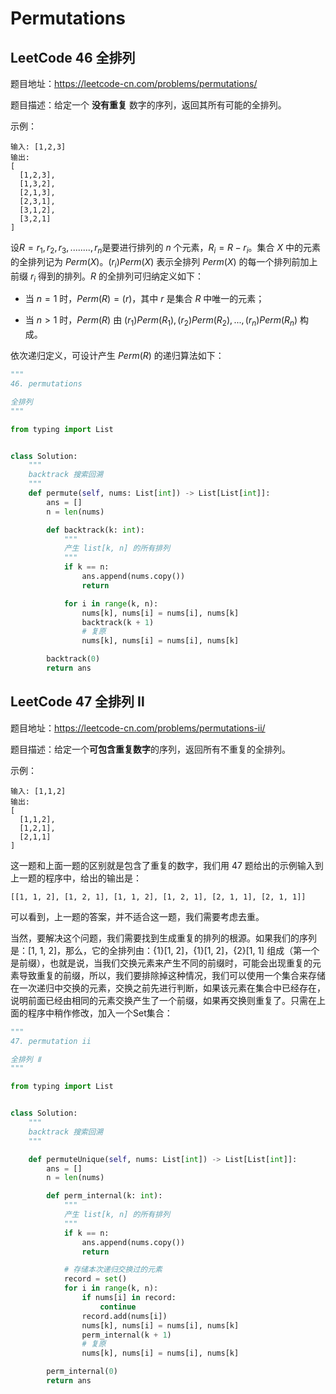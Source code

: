 # Permutations

## LeetCode 46 全排列

题目地址：<https://leetcode-cn.com/problems/permutations/>

题目描述：给定一个 **没有重复** 数字的序列，返回其所有可能的全排列。

示例：

```language
输入: [1,2,3]
输出:
[
  [1,2,3],
  [1,3,2],
  [2,1,3],
  [2,3,1],
  [3,1,2],
  [3,2,1]
]
```

设$R={r_1,r_2,r_3, ........, r_n}$是要进行排列的 $n$ 个元素，$R_i=R-{r_i}$。集合 $X$ 中的元素的全排列记为 $Perm(X)$。$(r_i)Perm(X)$ 表示全排列 $Perm(X)$ 的每一个排列前加上前缀 $r_i$ 得到的排列。$R$ 的全排列可归纳定义如下：

- 当 $n=1$ 时，$Perm(R)=(r)$，其中 $r$ 是集合 $R$ 中唯一的元素；

- 当 $n>1$ 时，$Perm(R)$ 由 $(r_1)Perm(R_1), (r_2)Perm(R_2), ..., (r_n)Perm(R_n)$ 构成。

依次递归定义，可设计产生 $Perm(R)$ 的递归算法如下：

```python
"""
46. permutations

全排列
"""

from typing import List


class Solution:
    """
    backtrack 搜索回溯
    """
    def permute(self, nums: List[int]) -> List[List[int]]:
        ans = []
        n = len(nums)

        def backtrack(k: int):
            """
            产生 list[k, n] 的所有排列
            """
            if k == n:
                ans.append(nums.copy())
                return

            for i in range(k, n):
                nums[k], nums[i] = nums[i], nums[k]
                backtrack(k + 1)
                # 复原
                nums[k], nums[i] = nums[i], nums[k]

        backtrack(0)
        return ans
```

## LeetCode 47 全排列 Ⅱ

题目地址：<https://leetcode-cn.com/problems/permutations-ii/>

题目描述：给定一个**可包含重复数字**的序列，返回所有不重复的全排列。

示例：

```language
输入: [1,1,2]
输出:
[
  [1,1,2],
  [1,2,1],
  [2,1,1]
]
```

这一题和上面一题的区别就是包含了重复的数字，我们用 47 题给出的示例输入到上一题的程序中，给出的输出是：

```language
[[1, 1, 2], [1, 2, 1], [1, 1, 2], [1, 2, 1], [2, 1, 1], [2, 1, 1]]
```

可以看到，上一题的答案，并不适合这一题，我们需要考虑去重。

当然，要解决这个问题，我们需要找到生成重复的排列的根源。如果我们的序列是：[1, 1, 2]，那么，它的全排列由：{1}[1, 2]，{1}[1, 2]，{2}[1, 1] 组成（第一个是前缀），也就是说，当我们交换元素来产生不同的前缀时，可能会出现重复的元素导致重复的前缀，所以，我们要排除掉这种情况，我们可以使用一个集合来存储在一次递归中交换的元素，交换之前先进行判断，如果该元素在集合中已经存在，说明前面已经由相同的元素交换产生了一个前缀，如果再交换则重复了。只需在上面的程序中稍作修改，加入一个Set集合：

```python
"""
47. permutation ii

全排列 Ⅱ
"""

from typing import List


class Solution:
    """
    backtrack 搜索回溯
    """

    def permuteUnique(self, nums: List[int]) -> List[List[int]]:
        ans = []
        n = len(nums)

        def perm_internal(k: int):
            """
            产生 list[k, n] 的所有排列
            """
            if k == n:
                ans.append(nums.copy())
                return

            # 存储本次递归交换过的元素
            record = set()
            for i in range(k, n):
                if nums[i] in record:
                    continue
                record.add(nums[i])
                nums[k], nums[i] = nums[i], nums[k]
                perm_internal(k + 1)
                # 复原
                nums[k], nums[i] = nums[i], nums[k]

        perm_internal(0)
        return ans
```


